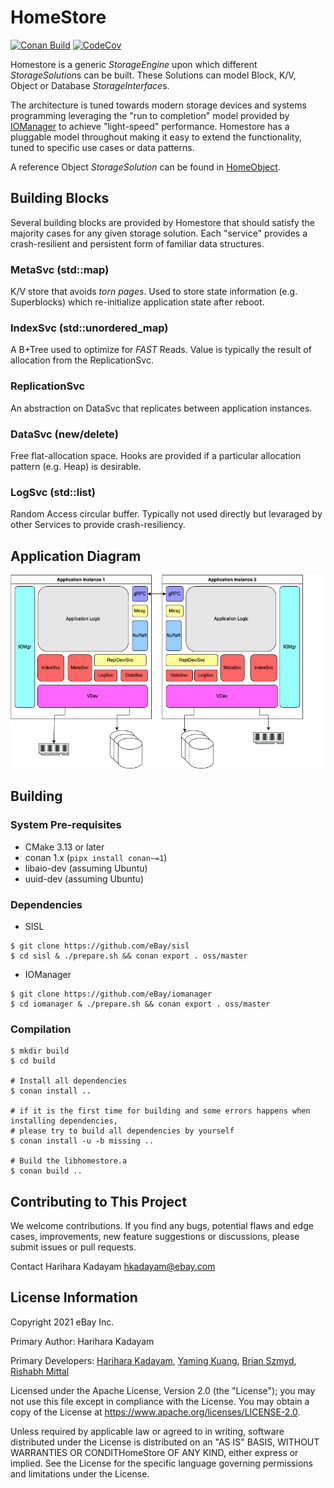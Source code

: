 # HomeStore
[![Conan Build](https://github.com/eBay/HomeStore/actions/workflows/merge_build.yml/badge.svg?branch=master)](https://github.com/eBay/HomeStore/actions/workflows/merge_build.yml)
[![CodeCov](https://codecov.io/gh/eBay/homestore/branch/master/graph/badge.svg)](https://codecov.io/gh/eBay/homestore)

Homestore is a generic *StorageEngine* upon which different *StorageSolution*s can be built. These Solutions can model
Block, K/V, Object or Database *StorageInterface*s.

The architecture is tuned towards modern storage devices and systems programming leveraging the "run to completion"
model provided by [IOManager](https://github.com/eBay/IOManager) to achieve "light-speed" performance. Homestore has a
pluggable model throughout making it easy to extend the functionality, tuned to specific use cases or data patterns.

A reference Object *StorageSolution* can be found in [HomeObject](https://github.com/eBay/HomeObject).

## Building Blocks
Several building blocks are provided by Homestore that should satisfy the majority cases for any given storage
solution. Each "service" provides a crash-resilient and persistent form of familiar data structures.

### MetaSvc (std::map)
K/V store that avoids _torn pages_. Used to store state information (e.g. Superblocks) which re-initialize application
state after reboot.

### IndexSvc (std::unordered_map)
A B+Tree used to optimize for *FAST* Reads. Value is typically the result of allocation from the ReplicationSvc.

### ReplicationSvc
An abstraction on DataSvc that replicates between application instances.

### DataSvc (new/delete)
Free flat-allocation space. Hooks are provided if a particular allocation pattern (e.g. Heap) is desirable.

### LogSvc (std::list)
Random Access circular buffer. Typically not used directly but levaraged by other Services to provide crash-resiliency.

## Application Diagram

![HomeObject Overview](docs/imgs/HomeStore.png)

## Building

### System Pre-requisites
* CMake 3.13 or later
* conan 1.x (`pipx install conan~=1`)
* libaio-dev (assuming Ubuntu)
* uuid-dev (assuming Ubuntu)

### Dependencies
* SISL
```
$ git clone https://github.com/eBay/sisl
$ cd sisl & ./prepare.sh && conan export . oss/master
```

* IOManager
```
$ git clone https://github.com/eBay/iomanager
$ cd iomanager & ./prepare.sh && conan export . oss/master
```

### Compilation
```
$ mkdir build
$ cd build

# Install all dependencies
$ conan install ..

# if it is the first time for building and some errors happens when installing dependencies,
# please try to build all dependencies by yourself
$ conan install -u -b missing ..

# Build the libhomestore.a
$ conan build ..
```

## Contributing to This Project
We welcome contributions. If you find any bugs, potential flaws and edge cases, improvements, new feature suggestions or
discussions, please submit issues or pull requests.

Contact
Harihara Kadayam hkadayam@ebay.com

## License Information
Copyright 2021 eBay Inc.

Primary Author: Harihara Kadayam

Primary Developers:
[Harihara Kadayam](https://github.com/hkadayam),
[Yaming Kuang](https://github.com/yamingk),
[Brian Szmyd](https://github.com/szmyd),
[Rishabh Mittal](https://github.com/rimittal)

Licensed under the Apache License, Version 2.0 (the "License"); you may not use this file except in compliance with the
License. You may obtain a copy of the License at https://www.apache.org/licenses/LICENSE-2.0.

Unless required by applicable law or agreed to in writing, software distributed under the License is distributed on an
"AS IS" BASIS, WITHOUT WARRANTIES OR CONDITHomeStore OF ANY KIND, either express or implied. See the License for the
specific language governing permissions and limitations under the License.
